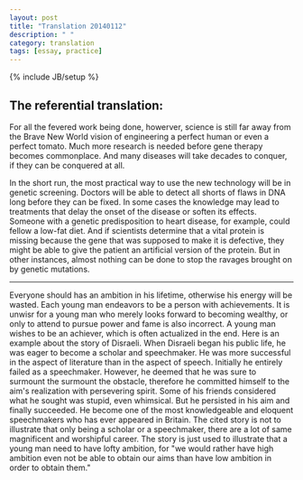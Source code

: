 ```yaml
---
layout: post
title: "Translation 20140112"
description: " "
category: translation
tags: [essay, practice]
---
```

{% include JB/setup %}


The referential translation:
---

For all the fevered work being done, howerver, science is still far away from the Brave New World vision of engineering a perfect human or even a perfect tomato. Much more research is needed before gene therapy becomes commonplace. And many diseases will take decades to conquer, if they can be conquered at all.

In the short run, the most practical way to use the new technology will be in genetic screening. Doctors will be able to detect all shorts of flaws in DNA long before they can be fixed. In some cases the knowledge may lead to treatments that delay the onset of the disease or soften its effects. Someone with a genetic predisposition to heart disease, for example, could fellow a low-fat diet. And if scientists determine that a vital protein is missing because the gene that was supposed to make it is defective, they might be able to give the patient an artificial version of the protein. But in other instances, almost nothing can be done to stop the ravages brought on by genetic mutations.

-----

Everyone should has an ambition in his lifetime, otherwise his energy will be wasted. Each young man endeavors to be a person with achievements. It is unwisr for a young man who merely looks forward to becoming wealthy, or only to attend to pursue power and fame is also incorrect. A young man wishes to be an achiever, which is often actualized in the end. Here is an example about the story of Disraeli. When Disraeli began his public life, he was eager to become a scholar and speechmaker. He was more successful in the aspect of literature than in the aspect of speech. Initially he entirely failed as a speechmaker. However, he deemed that he was sure to surmount the surmount the obstacle, therefore he committed himself to the aim's realization with persevering spirit. Some of his friends considered what he sought was stupid, even whimsical. But he persisted in his aim and finally succeeded. He become one of the most knowledgeable and eloquent speechmakers who has ever appeared in Britain. The cited story is not to illustrate that only being a scholar or a speechmaker, there are a lot of same magnificent and worshipful career. The story is just used to illustrate that a young man need to have lofty ambition, for "we would rather have high ambition even not be able to obtain our aims than have low ambition in order to obtain them."
